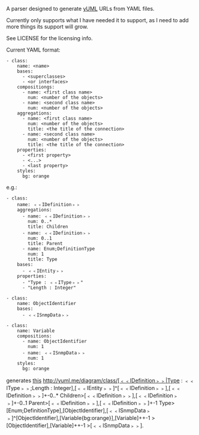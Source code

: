 ﻿A parser designed to generate [yUML](http://www.yuml.me) URLs from YAML files.

Currently only supports what I have needed it to support, as I need to add more things its support will grow.

See LICENSE for the licensing info.

Current YAML format:
    
    - class:
        name: <name>
        bases:
          - <superclasses>
          - <or interfaces>
        compositiongs:
          - name: <first class name>
            num: <number of the objects>
          - name: <second class name>
            num: <number of the objects>
        aggregations:
          - name: <first class name>
            num: <number of the objects>
            title: <the title of the connection>
          - name: <second class name>
            num: <number of the objects>
            title: <the title of the connection>
        properties:
          - <first property>
          - <...>
          - <last property>
        styles: 
          bg: orange
        
            
e.g.:
    
    - class:
        name: ﹤﹤IDefinition﹥﹥
        aggregations:
          - name: ﹤﹤IDefinition﹥﹥
            num: 0..*
            title: Children
          - name: ﹤﹤IDefinition﹥﹥
            num: 0..1
            title: Parent
          - name: Enum;DefinitionType
            num: 1
            title: Type
        bases:
          - ﹤﹤IEntity﹥﹥
        properties:
          - "Type : ﹤﹤IType﹥﹥"
          - "Length : Integer"
          
    - class:
        name: ObjectIdentifier
        bases:
          - ﹤﹤ISnmpData﹥﹥

    - class:
        name: Variable
        compositions:
          - name: ObjectIdentifier
            num: 1
          - name: ﹤﹤ISnmpData﹥﹥
            num: 1
        styles: 
          bg: orange


generates [this](http://bit.ly/ewrwKo)
    http://yuml.me/diagram/class/[﹤﹤IDefinition﹥﹥|Type : ﹤﹤IType﹥﹥;Length : Integer],[﹤﹤IEntity﹥﹥]^[﹤﹤IDefinition﹥﹥],[﹤﹤IDefinition﹥﹥]+-0..* Children>[﹤﹤IDefinition﹥﹥],[﹤﹤IDefinition﹥﹥]+-0..1 Parent>[﹤﹤IDefinition﹥﹥],[﹤﹤IDefinition﹥﹥]+-1 Type>[Enum;DefinitionType],[ObjectIdentifier],[﹤﹤ISnmpData﹥﹥]^[ObjectIdentifier],[Variable{bg:orange}],[Variable]++-1 >[ObjectIdentifier],[Variable]++-1 >[﹤﹤ISnmpData﹥﹥].
